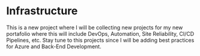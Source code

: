 # Infrastructure
This is a new project where I will be collecting new projects for my new portafolio where this will include DevOps, Automation, Site Reliability, CI/CD Pipelines, etc. Stay tune to this projects since I will be adding best practices for Azure and Back-End Development.